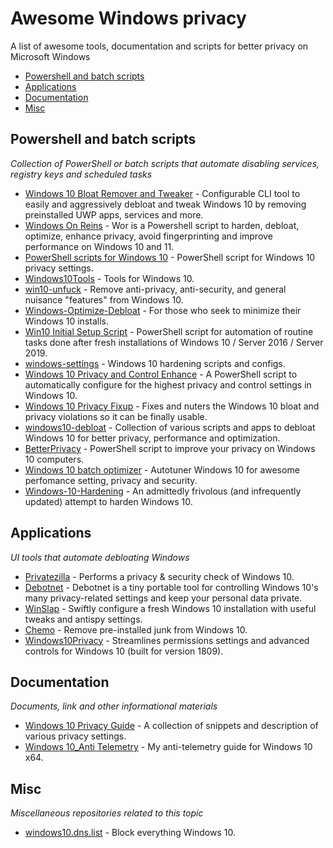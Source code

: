 # Awesome Windows privacy
A list of awesome tools, documentation and scripts for better privacy on Microsoft Windows

- [Powershell and batch scripts](#powershell-and-batch-scripts)
- [Applications](#applications)
- [Documentation](#documentation)
- [Misc](#misc)

## Powershell and batch scripts
*Collection of PowerShell or batch scripts that automate disabling services, registry keys and scheduled tasks*

* [Windows 10 Bloat Remover and Tweaker](https://github.com/Fs00/Win10BloatRemover) - Configurable CLI tool to easily and aggressively debloat and tweak Windows 10 by removing preinstalled UWP apps, services and more.
* [Windows On Reins](https://github.com/gordonbay/Windows-On-Reins) - Wor is a Powershell script to harden, debloat, optimize, enhance privacy, avoid fingerprinting and improve performance on Windows 10 and 11.
* [PowerShell scripts for Windows 10](https://github.com/MichiMunich/Windows10-Privacy) - PowerShell script for Windows 10 privacy settings.
* [Windows10Tools](https://github.com/L33Tech/Windows10Tools) - Tools for Windows 10.
* [win10-unfuck](https://github.com/dfkt/win10-unfuck) - Remove anti-privacy, anti-security, and general nuisance "features" from Windows 10.
* [Windows-Optimize-Debloat](https://github.com/simeononsecurity/Windows-Optimize-Debloat) - For those who seek to minimize their Windows 10 installs.
* [Win10 Initial Setup Script](https://github.com/owre/Win10-Initial-Setup-Script) - PowerShell script for automation of routine tasks done after fresh installations of Windows 10 / Server 2016 / Server 2019.
* [windows-settings](https://github.com/milgradesec/windows-settings) - Windows 10 hardening scripts and configs.
* [Windows 10 Privacy and Control Enhance](https://github.com/RedAndBlueEraser/windows-10-enhance-2) - A PowerShell script to automatically configure for the highest privacy and control settings in Windows 10.
* [Windows 10 Privacy Fixup](https://github.com/iDigitalFlame/Windows10Fixup) - Fixes and nuters the Windows 10 bloat and privacy violations so it can be finally usable.
* [windows10-debloat](https://github.com/Daksh777/windows10-debloat) - Collection of various scripts and apps to debloat Windows 10 for better privacy, performance and optimization.
* [BetterPrivacy](https://github.com/hulr/BetterPrivacy) - PowerShell script to improve your privacy on Windows 10 computers.
* [Windows 10 batch optimizer](https://github.com/SeregaSPb/Windows-10-batch-optimizer) - Autotuner Windows 10 for awesome perfomance setting, privacy and security.
* [Windows-10-Hardening](https://github.com/aghorler/Windows-10-Hardening) - An admittedly frivolous (and infrequently updated) attempt to harden Windows 10.

## Applications
*UI tools that automate debloating Windows*

* [Privatezilla](https://github.com/builtbybel/privatezilla) - Performs a privacy & security check of Windows 10.
* [Debotnet](https://github.com/builtbybel/debotnet) - Debotnet is a tiny portable tool for controlling Windows 10's many privacy-related settings and keep your personal data private.
* [WinSlap](https://github.com/svenmauch/WinSlap) - Swiftly configure a fresh Windows 10 installation with useful tweaks and antispy settings.
* [Chemo](https://github.com/t-richards/chemo) - Remove pre-installed junk from Windows 10.
* [Windows10Privacy](https://github.com/ConditionalException/Windows10Privacy) - Streamlines permissions settings and advanced controls for Windows 10 (built for version 1809).

## Documentation
*Documents, link and other informational materials*

* [Windows 10 Privacy Guide](https://github.com/adolfintel/Windows10-Privacy) - A collection of snippets and description of various privacy settings.
* [Windows 10_Anti Telemetry](https://github.com/beerisgood/Windows10_Anti-Telemetry) - My anti-telemetry guide for Windows 10 x64.

## Misc
*Miscellaneous repositories related to this topic*

* [windows10.dns.list](https://github.com/schrebra/windows10.dns.list) - Block everything Windows 10.
